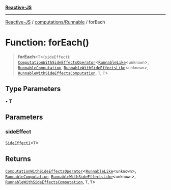 [**Reactive-JS**](../../../README.md)

***

[Reactive-JS](../../../README.md) / [computations/Runnable](../README.md) / forEach

# Function: forEach()

> **forEach**\<`T`\>(`sideEffect`): [`ComputationWithSideEffectsOperator`](../../type-aliases/ComputationWithSideEffectsOperator.md)\<[`RunnableLike`](../../interfaces/RunnableLike.md)\<`unknown`\>, [`RunnableComputation`](../interfaces/RunnableComputation.md), [`RunnableWithSideEffectsLike`](../../interfaces/RunnableWithSideEffectsLike.md)\<`unknown`\>, [`RunnableWithSideEffectsComputation`](../interfaces/RunnableWithSideEffectsComputation.md), `T`, `T`\>

## Type Parameters

• **T**

## Parameters

### sideEffect

[`SideEffect1`](../../../functions/type-aliases/SideEffect1.md)\<`T`\>

## Returns

[`ComputationWithSideEffectsOperator`](../../type-aliases/ComputationWithSideEffectsOperator.md)\<[`RunnableLike`](../../interfaces/RunnableLike.md)\<`unknown`\>, [`RunnableComputation`](../interfaces/RunnableComputation.md), [`RunnableWithSideEffectsLike`](../../interfaces/RunnableWithSideEffectsLike.md)\<`unknown`\>, [`RunnableWithSideEffectsComputation`](../interfaces/RunnableWithSideEffectsComputation.md), `T`, `T`\>
